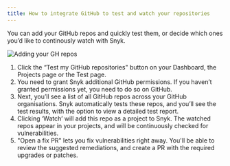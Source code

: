 ```yaml
---
title: How to integrate GitHub to test and watch your repositories
---
```


You can add your GitHub repos and quickly test them, or decide which ones you’d like to continously watch with Snyk.

![Adding your GH repos](http://res.cloudinary.com/snyk/image/upload/q_auto,f_auto,w_auto/v1474293733/Your_GitHub_repositories.png)

1. Click the “Test my GitHub repositories" button on your Dashboard, the Projects page or the Test page.
2. You need to grant Snyk additional GitHub permissions. If you haven’t granted permissions yet, you need to do so on GitHub.
3. Next, you’ll see a list of all GitHub repos across your GitHub organisations. Snyk automatically tests these repos, and you’ll see the test results, with the option to view a detailed test report.
4. Clicking ‘Watch’ will add this repo as a project to Snyk. The watched repos appear in your projects, and will be continuously checked for vulnerabilities.
5. "Open a fix PR" lets you fix vulnerabilities right away. You'll be able to review the suggested remediations, and create a PR with the required upgrades or patches.
